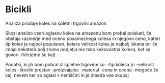 # Bicikli
Analiza prodaje koles na spletni trgovini amazon

Skozi analizo vseh oglasov koles na amazonu bom probal poiskati, če obstaja razmerje med oceno posameznega kolesa
in njegovo ceno, kateri tip koles je najbol popularen, katera velikost koles je najbolj iskana ter če imajo nekatera bolj znana
podjetja res tako kakovostna kolesa, kot se govori. (Verjetno še kaj)

Podatki, ki jih bom pobral iz spletne trgovine so:
-tip kolesa \n
-velikost koles
-število prestav
-proizvajalec
-material
-cena in ocena
-mogoče še kaj, nevem ker so oglasi v nemščini in je zmeda vse skupaj







